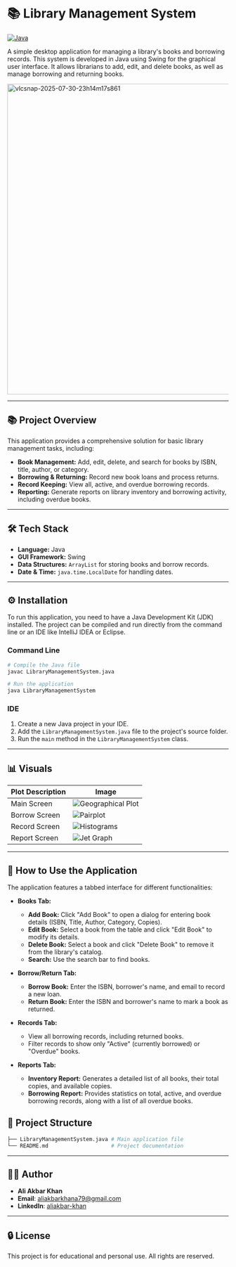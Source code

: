 # 📚 Library Management System

[![Java](https://img.shields.io/badge/Java-%23ED8B00.svg?logo=openjdk&logoColor=white)](#)
[](https://www.google.com/search?q=)

A simple desktop application for managing a library's books and borrowing records. This system is developed in Java using Swing for the graphical user interface. It allows librarians to add, edit, and delete books, as well as manage borrowing and returning books.

<img width="997" height="707" alt="vlcsnap-2025-07-30-23h14m17s861" src="https://github.com/user-attachments/assets/c6227180-050d-49c7-a96d-1a66362f98fb" />

-----

## 📚 Project Overview

This application provides a comprehensive solution for basic library management tasks, including:

  * **Book Management:** Add, edit, delete, and search for books by ISBN, title, author, or category.
  * **Borrowing & Returning:** Record new book loans and process returns.
  * **Record Keeping:** View all, active, and overdue borrowing records.
  * **Reporting:** Generate reports on library inventory and borrowing activity, including overdue books.

-----

## 🛠 Tech Stack

  * **Language:** Java
  * **GUI Framework:** Swing
  * **Data Structures:** `ArrayList` for storing books and borrow records.
  * **Date & Time:** `java.time.LocalDate` for handling dates.

-----

## ⚙️ Installation

To run this application, you need to have a Java Development Kit (JDK) installed. The project can be compiled and run directly from the command line or an IDE like IntelliJ IDEA or Eclipse.

### Command Line

```bash
# Compile the Java file
javac LibraryManagementSystem.java

# Run the application
java LibraryManagementSystem
```

### IDE

1.  Create a new Java project in your IDE.
2.  Add the `LibraryManagementSystem.java` file to the project's source folder.
3.  Run the `main` method in the `LibraryManagementSystem` class.

-----

## 📊 Visuals

| Plot Description                                         | Image |
|----------------------------------------------------------|-------|
| Main Screen                                        | ![Geographical Plot](https://github.com/user-attachments/assets/c6227180-050d-49c7-a96d-1a66362f98fb) |
| Borrow Screen    | ![Pairplot](https://github.com/user-attachments/assets/00db22e1-ae83-43f8-a5f4-ece380d8c1f8) |
| Record Screen                    | ![Histograms](https://github.com/user-attachments/assets/119cccef-d0bd-4f67-b83e-2fb4194b8d0d) |
| Report Screen   | ![Jet Graph](https://github.com/user-attachments/assets/36722a53-c118-40b7-b909-5b1a052af363) |


-----


## 🧪 How to Use the Application

The application features a tabbed interface for different functionalities:

  * **Books Tab:**

      * **Add Book:** Click "Add Book" to open a dialog for entering book details (ISBN, Title, Author, Category, Copies).
      * **Edit Book:** Select a book from the table and click "Edit Book" to modify its details.
      * **Delete Book:** Select a book and click "Delete Book" to remove it from the library's catalog.
      * **Search:** Use the search bar to find books.

  * **Borrow/Return Tab:**

      * **Borrow Book:** Enter the ISBN, borrower's name, and email to record a new loan.
      * **Return Book:** Enter the ISBN and borrower's name to mark a book as returned.

  * **Records Tab:**

      * View all borrowing records, including returned books.
      * Filter records to show only "Active" (currently borrowed) or "Overdue" books.

  * **Reports Tab:**

      * **Inventory Report:** Generates a detailed list of all books, their total copies, and available copies.
      * **Borrowing Report:** Provides statistics on total, active, and overdue borrowing records, along with a list of all overdue books.

## 📁 Project Structure

```bash
├── LibraryManagementSystem.java # Main application file
└── README.md                    # Project documentation
```

-----

## 👨‍💻 Author

  * **Ali Akbar Khan**
  * **Email**: aliakbarkhana79@gmail.com
  * **LinkedIn**: [aliakbar-khan](https://www.linkedin.com/in/aliiakbarkhan)

-----

## 🔒 License

This project is for educational and personal use. All rights are reserved.
